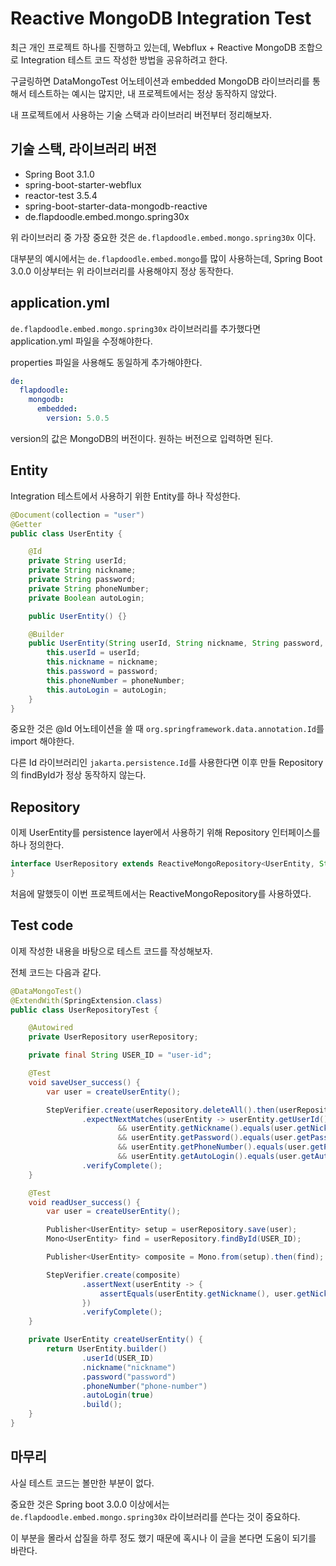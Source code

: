 # Reactive MongoDB Integration Test
최근 개인 프로젝트 하나를 진행하고 있는데, Webflux + Reactive MongoDB 조합으로 Integration 테스트 코드 작성한 방법을 공유하려고 한다.

구글링하면 DataMongoTest 어노테이션과 embedded MongoDB 라이브러리를 통해서 테스트하는 예시는 많지만, 내 프로젝트에서는 정상 동작하지 않았다.

내 프로젝트에서 사용하는 기술 스택과 라이브러리 버전부터 정리해보자.

## 기술 스택, 라이브러리 버전

* Spring Boot 3.1.0
* spring-boot-starter-webflux
* reactor-test 3.5.4
* spring-boot-starter-data-mongodb-reactive
* de.flapdoodle.embed.mongo.spring30x

위 라이브러리 중 가장 중요한 것은 `de.flapdoodle.embed.mongo.spring30x` 이다.

대부분의 예시에서는 `de.flapdoodle.embed.mongo`를 많이 사용하는데, Spring Boot 3.0.0 이상부터는 위 라이브러리를 사용해야지 정상 동작한다.


## application.yml
`de.flapdoodle.embed.mongo.spring30x` 라이브러리를 추가했다면 application.yml 파일을 수정해야한다.

properties 파일을 사용해도 동일하게 추가해야한다.

```yml
de:
  flapdoodle:
    mongodb:
      embedded:
        version: 5.0.5
```

version의 값은 MongoDB의 버전이다. 원하는 버전으로 입력하면 된다.


## Entity
Integration 테스트에서 사용하기 위한 Entity를 하나 작성한다.

```java
@Document(collection = "user")
@Getter
public class UserEntity {

    @Id
    private String userId;
    private String nickname;
    private String password;
    private String phoneNumber;
    private Boolean autoLogin;

    public UserEntity() {}

    @Builder
    public UserEntity(String userId, String nickname, String password, String phoneNumber, Boolean autoLogin) {
        this.userId = userId;
        this.nickname = nickname;
        this.password = password;
        this.phoneNumber = phoneNumber;
        this.autoLogin = autoLogin;
    }
}
```

중요한 것은 @Id 어노테이션을 쓸 때 `org.springframework.data.annotation.Id`를 import 해야한다.

다른 Id 라이브러리인 `jakarta.persistence.Id`를 사용한다면 이후 만들 Repository의 findById가 정상 동작하지 않는다.


## Repository
이제 UserEntity를 persistence layer에서 사용하기 위해 Repository 인터페이스를 하나 정의한다.

```java
interface UserRepository extends ReactiveMongoRepository<UserEntity, String> {
}
```

처음에 말했듯이 이번 프로젝트에서는 ReactiveMongoRepository를 사용하였다.

## Test code
이제 작성한 내용을 바탕으로 테스트 코드를 작성해보자.

전체 코드는 다음과 같다.

```java
@DataMongoTest()
@ExtendWith(SpringExtension.class)
public class UserRepositoryTest {

    @Autowired
    private UserRepository userRepository;

    private final String USER_ID = "user-id";

    @Test
    void saveUser_success() {
        var user = createUserEntity();

        StepVerifier.create(userRepository.deleteAll().then(userRepository.save(user)))
                .expectNextMatches(userEntity -> userEntity.getUserId().equals(user.getUserId())
                        && userEntity.getNickname().equals(user.getNickname())
                        && userEntity.getPassword().equals(user.getPassword())
                        && userEntity.getPhoneNumber().equals(user.getPhoneNumber())
                        && userEntity.getAutoLogin().equals(user.getAutoLogin()))
                .verifyComplete();
    }

    @Test
    void readUser_success() {
        var user = createUserEntity();

        Publisher<UserEntity> setup = userRepository.save(user);
        Mono<UserEntity> find = userRepository.findById(USER_ID);

        Publisher<UserEntity> composite = Mono.from(setup).then(find);

        StepVerifier.create(composite)
                .assertNext(userEntity -> {
                    assertEquals(userEntity.getNickname(), user.getNickname());
                })
                .verifyComplete();
    }

    private UserEntity createUserEntity() {
        return UserEntity.builder()
                .userId(USER_ID)
                .nickname("nickname")
                .password("password")
                .phoneNumber("phone-number")
                .autoLogin(true)
                .build();
    }
}
```

## 마무리
사실 테스트 코드는 볼만한 부분이 없다.

중요한 것은 Spring boot 3.0.0 이상에서는 `de.flapdoodle.embed.mongo.spring30x` 라이브러리를 쓴다는 것이 중요하다.

이 부분을 몰라서 삽질을 하루 정도 했기 때문에 혹시나 이 글을 본다면 도움이 되기를 바란다.